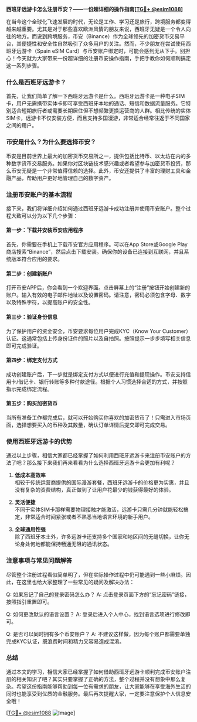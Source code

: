 **西班牙远游卡怎么注册币安？——一份超详细的操作指南[[TG💪+ @esim1088](https://t.me/s/esim1088)]**

在当今这个全球化飞速发展的时代，无论是工作、学习还是旅行，跨境服务都变得越来越重要。尤其是对于那些喜欢欧洲风情的朋友来说，西班牙无疑是一个令人向往的地方。而说到跨境服务，币安（Binance）作为全球领先的加密货币交易平台，其便捷性和安全性自然吸引了众多用户的关注。然而，不少朋友在尝试使用西班牙远游卡（Spain eSIM Card）与币安账户绑定时，可能会感到无从下手。别担心！今天就为大家带来一份超详细的注册币安操作指南，手把手教你如何顺利搞定这一系列步骤。

### 什么是西班牙远游卡？

首先，让我们简单了解一下西班牙远游卡是什么。西班牙远游卡是一种电子SIM卡，用户无需携带实体卡即可享受西班牙本地的通话、短信和数据流量服务。它特别适合短期旅行者或需要长期居住但不想频繁更换运营商的人群。相比传统的实体SIM卡，远游卡不仅安装方便，而且支持多国漫游，非常适合经常往返于不同国家之间的用户。

### 币安是什么？为什么要选择币安？

币安是目前世界上最大的加密货币交易所之一，提供包括比特币、以太坊在内的多种数字货币交易服务。如果你对区块链技术感兴趣或者希望参与加密货币投资，那么币安无疑是一个非常值得信赖的选择。此外，币安还提供了丰富的理财工具和金融产品，帮助用户更好地管理自己的数字资产。

### 注册币安账户的基本流程

接下来，我们将详细介绍如何通过西班牙远游卡成功注册并使用币安账户。整个过程大致可以分为以下几个步骤：

#### 第一步：下载并安装币安应用程序

首先，你需要在手机上下载币安官方应用程序。可以在App Store或Google Play商店搜索“Binance”，然后点击下载安装。确保你的设备已连接到互联网，并且系统版本符合应用的要求。

#### 第二步：创建新账户

打开币安APP后，你会看到一个欢迎界面。点击屏幕上的“注册”按钮开始创建新的账户。输入有效的电子邮件地址以及设置密码。请注意，密码必须包含字母、数字以及特殊字符，以提高账户的安全性。

#### 第三步：验证身份信息

为了保护用户的资金安全，币安要求每位用户完成KYC（Know Your Customer）认证。这通常包括上传身份证件的照片以及自拍照。按照提示一步步填写相关信息即可完成验证。

#### 第四步：绑定支付方式

成功创建账户后，下一步就是绑定支付方式以便进行充值和提现操作。币安支持信用卡/借记卡、银行转账等多种付款途径。根据个人习惯选择合适的方式，并按照指示完成绑定流程。

#### 第五步：购买加密货币

当所有准备工作都完成后，就可以开始购买你喜欢的加密货币了！只需进入市场页面，选择想要买入的币种及其数量，确认订单详情后提交即可完成交易。

### 使用西班牙远游卡的优势

通过以上步骤，相信大家都已经掌握了如何利用西班牙远游卡来注册币安账户的方法了吧？那么接下来我们再来看看为什么选择西班牙远游卡会更加有利呢？

1. **低成本高效率**  
   相较于传统运营商提供的国际漫游套餐，西班牙远游卡的价格更为实惠，并且没有复杂的资费结构，真正做到了让用户花最少的钱获得最好的体验。
   
2. **灵活便捷**  
   不同于实体SIM卡那样需要物理接触才能激活，远游卡只需几分钟就能轻松搞定，非常适合时间紧张或者不熟悉当地语言环境的新手用户。
   
3. **全球通用性强**  
   除了西班牙本土外，许多远游卡还支持多个国家和地区间的无缝切换，让你无论身处何地都能保持畅通无阻的通讯状态。

### 注意事项与常见问题解答

尽管整个注册过程看似简单明了，但在实际操作过程中仍可能遇到一些小麻烦。因此，在这里也给大家整理了一些常见的疑问及解决办法：

Q: 如果忘记了自己的登录密码怎么办？
A: 点击登录页面下方的“忘记密码”链接，按照指引重置即可。

Q: 如何更改默认的语言设置？
A: 登录后进入个人中心，找到语言选项进行修改即可。

Q: 是否可以同时拥有多个币安账户？
A: 不建议这样做，因为每个账户都需要单独完成KYC认证，既浪费时间和精力又容易造成混淆。

### 总结

通过本文的学习，相信大家已经掌握了如何借助西班牙远游卡顺利完成币安账户注册的相关知识了吧？其实只要掌握了正确的方法，整个过程并没有想象中那么复杂。希望这份指南能够帮助到每一位有需求的朋友，让大家能够在享受海外生活的同时也能享受到优质的金融服务。最后再次提醒大家，一定要注意保护个人信息安全哦！

[[TG💪+ @esim1088](https://t.me/s/esim1088) ![Image](https://i.postimg.cc/4NQfJmqS/Snipaste-2025-05-13-00-14-12.png)]